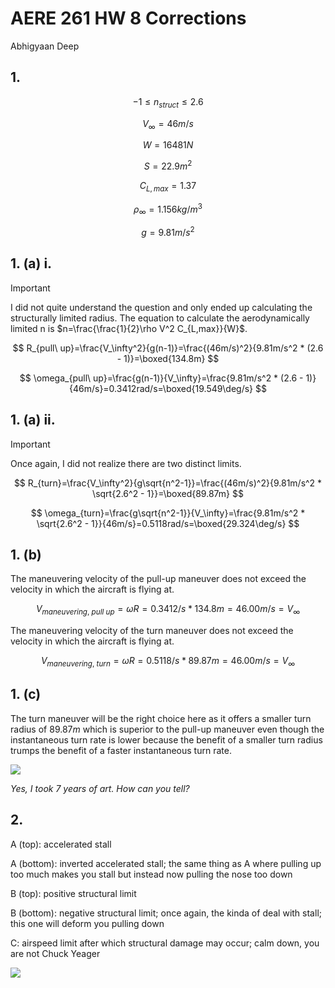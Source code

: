 # AERE 261 HW 8 Corrections

Abhigyaan Deep

## 1.

$$
-1\leq n_{struct}\leq 2.6
$$

$$
V_\infty=46m/s
$$

$$
W=16481N
$$

$$
S=22.9m^2
$$

$$
C_{L,max}=1.37
$$

$$
\rho_\infty=1.156kg/m^3
$$

$$
g=9.81m/s^2
$$

## 1. (a) i.

> [!IMPORTANT]
> I did not quite understand the question and only ended up calculating the structurally limited radius. The equation to calculate the aerodynamically limited n is $n=\frac{\frac{1}{2}\rho V^2 C_{L,max}}{W}$.

$$
R_{pull\ up}=\frac{V_\infty^2}{g(n-1)}=\frac{(46m/s)^2}{9.81m/s^2 * (2.6 - 1)}=\boxed{134.8m}
$$

$$
\omega_{pull\ up}=\frac{g(n-1)}{V_\infty}=\frac{9.81m/s^2 * (2.6 - 1)}{46m/s}=0.3412rad/s=\boxed{19.549\deg/s}
$$

## 1. (a) ii.

> [!IMPORTANT]
> Once again, I did not realize there are two distinct limits.

$$
R_{turn}=\frac{V_\infty^2}{g\sqrt{n^2-1}}=\frac{(46m/s)^2}{9.81m/s^2 * \sqrt{2.6^2 - 1}}=\boxed{89.87m}
$$

$$
\omega_{turn}=\frac{g\sqrt{n^2-1}}{V_\infty}=\frac{9.81m/s^2 * \sqrt{2.6^2 - 1}}{46m/s}=0.5118rad/s=\boxed{29.324\deg/s}
$$

## 1. (b)

The maneuvering velocity of the pull-up maneuver does not exceed the velocity in which the aircraft is flying at.

$$
V_{maneuvering,\ pull\ up}=\omega R=0.3412/s * 134.8m=46.00m/s=V_\infty
$$

The maneuvering velocity of the turn maneuver does not exceed the velocity in which the aircraft is flying at.

$$
V_{maneuvering,\ turn}=\omega R=0.5118/s * 89.87m=46.00m/s=V_\infty
$$

## 1. (c)

The turn maneuver will be the right choice here as it offers a smaller turn radius of $89.87m$ which is superior to the pull-up maneuver even though the instantaneous turn rate is lower because the benefit of a smaller turn radius trumps the benefit of a faster instantaneous turn rate.

![](https://i.imgur.com/UE7wYrm.png)

_Yes, I took 7 years of art. How can you tell?_

## 2.

A (top): accelerated stall

A (bottom): inverted accelerated stall; the same thing as A where pulling up too much makes you stall but instead now pulling the nose too down

B (top): positive structural limit

B (bottom): negative structural limit; once again, the kinda of deal with stall; this one will deform you pulling down

C: airspeed limit after which structural damage may occur; calm down, you are not Chuck Yeager

![](https://i.imgur.com/RY2veK7.png)
